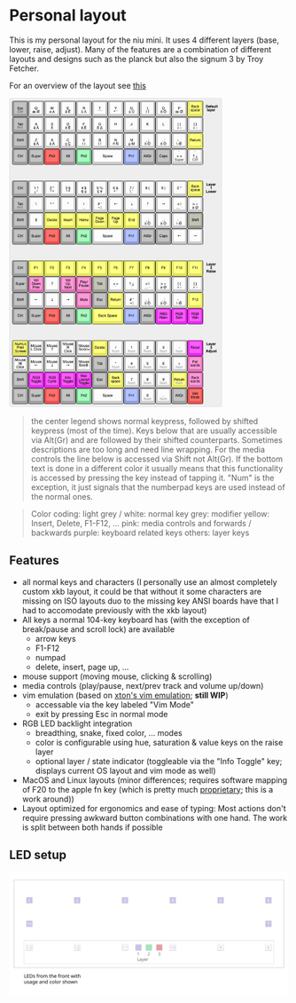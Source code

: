# Personal layout

This is my personal layout for the niu mini. It uses 4 different layers (base, lower, raise, adjust). Many of the features are a combination of different layouts and designs such as the planck but also the signum 3 by Troy Fetcher.

For an overview of the layout see [this](http://www.keyboard-layout-editor.com/#/gists/681891570020fad2fdec17477216f398)

<a href="http://www.keyboard-layout-editor.com/#/gists/681891570020fad2fdec17477216f398"><img src="./layout.png" width="384px" alt="layout" /></a>

> the center legend shows normal keypress, followed by shifted keypress (most of the time). Keys below that are usually accessible via Alt(Gr) and are followed by their shifted counterparts. Sometimes descriptions are too long and need line wrapping. For the media controls the line below is accessed via Shift not Alt(Gr). If the bottom text is done in a different color it usually means that this functionality is accessed by pressing the key instead of tapping it. "Num" is the exception, it just signals that the numberpad keys are used instead of the normal ones.

> Color coding:
> light grey / white: normal key
> grey: modifier
> yellow: Insert, Delete, F1-F12, ...
> pink: media controls and forwards / backwards
> purple: keyboard related keys
> others: layer keys

## Features

- all normal keys and characters (I personally use an almost completely custom xkb layout, it could be that without it some characters are missing on ISO layouts duo to the missing key ANSI boards have that I had to accomodate previously with the xkb layout)
- All keys a normal 104-key keyboard has (with the exception of break/pause and scroll lock) are available
  - arrow keys
  - F1-F12
  - numpad
  - delete, insert, page up, ...
- mouse support (moving mouse, clicking & scrolling)
- media controls (play/pause, next/prev track and volume up/down)
- vim emulation (based on [xton's vim emulation](https://github.com/qmk/qmk_firmware/tree/master/users/xtonhasvim); **still WIP**)
  - accessable via the key labeled "Vim Mode"
  - exit by pressing Esc in normal mode
- RGB LED backlight integration
  - breadthing, snake, fixed color, ... modes
  - color is configurable using hue, saturation & value keys on the raise layer
  - optional layer / state indicator (toggleable via the "Info Toggle" key; displays current OS layout and vim mode as well)
- MacOS and Linux layouts (minor differences; requires software mapping of F20 to the apple fn key (which is pretty much [proprietary](https://github.com/qmk/qmk_firmware/issues/2179); this is a work around))
- Layout optimized for ergonomics and ease of typing: Most actions don't require pressing awkward button combinations with one hand. The work is split between both hands if possible

## LED setup

![LED layout](./led-layout.svg)
